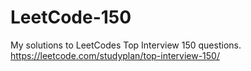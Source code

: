 # LeetCode-150

My solutions to LeetCodes Top Interview 150 questions.
https://leetcode.com/studyplan/top-interview-150/
